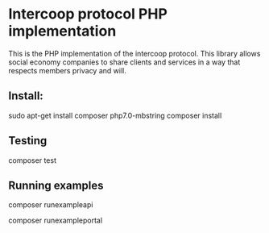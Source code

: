 Intercoop protocol PHP implementation
=====================================

This is the PHP implementation of the intercoop protocol.
This library allows social economy companies to share clients and services
in a way that respects members privacy and will.


Install:
-------

 sudo apt-get install composer php7.0-mbstring
 composer install 

Testing
-------

 composer test


Running examples
----------------

 composer runexampleapi

 composer runexampleportal


